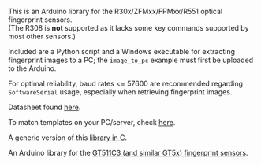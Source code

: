 This is an Arduino library for the R30x/ZFMxx/FPMxx/R551 optical fingerprint sensors.\
(The R308 is **not** supported as it lacks some key commands supported by most other sensors.)

Included are a Python script and a Windows executable for extracting fingerprint images to a PC; 
the `image_to_pc` example must first be uploaded to the Arduino. 

For optimal reliability, baud rates <= 57600 are recommended regarding `SoftwareSerial` usage, 
especially when retrieving fingerprint images. 

Datasheet found [here](https://sicherheitskritisch.de/files/specifications-2.0-en.pdf).

To match templates on your PC/server, check [here](https://github.com/brianrho/fpmatch).

A generic version of this [library in C](https://github.com/brianrho/FPM-C).

An Arduino library for the [GT511C3 (and similar GT5x) fingerprint sensors](https://github.com/brianrho/GT5X).
